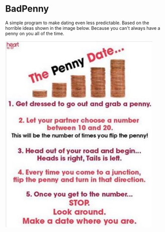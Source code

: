 # BadPenny
A simple program to make dating even less predictable. 
Based on the horrible ideas shown in the image below. 
Because you can't always have a penny on you all of the time.

![Bad Penny](/badpenny.jpg)
